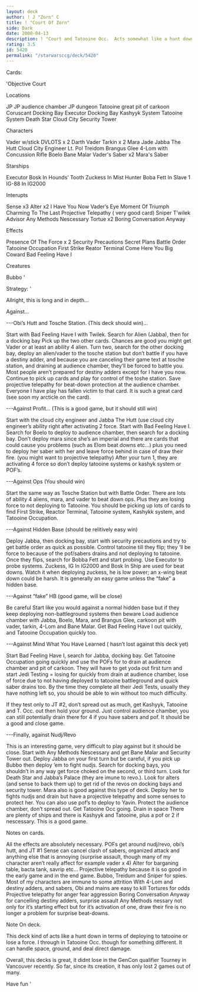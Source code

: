 ```yaml
---
layout: deck
author: ! J "Zorn" C
title: ! "Court Of Zorn"
side: Dark
date: 2000-04-13
description: ! "Court and Tatooine Occ.  Acts somewhat like a hunt down without dueling.  It is very versatile, and has a very good winning streak."
rating: 3.5
id: 5420
permalink: "/starwarsccg/deck/5420"
---
```

Cards: 

'Objective Court

Locations

JP
JP audience chamber
JP dungeon
Tatooine great pit of carkoon
Coruscant Docking Bay
Executor Docking Bay
Kashyyk System
Tatooine System
Death Star
Cloud City Security Tower

Characters

Vader w/stick
DVLOTS x 2
Darth Vader
Tarkin x 2
Mara Jade
Jabba The Hutt
Cloud City Engineer
Lt. Pol Treidom
Brangus Glee
4-Lom with Concussion Rifle
Boelo
Bane Malar
Vader's Saber x2
Mara's Saber

Starships

Executor
Bosk In Hounds’ Tooth
Zuckess In Mist Hunter
Boba Fett In Slave 1
IG-88 In IG2000

Interupts

Sense x3
Alter x2
I Have You Now
Vader’s Eye
Moment Of Triumph
Charming To The Last
Projective Telepathy ( very good card)
Sniper
T’wilek Advisor
Any Methods Nescessary
Tortue x2
Boring Conversation Anyway

Effects

Presence Of The Force x 2
Security Precautions
Secret Plans
Battle Order
Tatooine Occupation
First Strike
Reator Terminal
Come Here You Big Coward
Bad Feeling Have I

Creatures

Bubbo '

Strategy: '

Allright, this is long and in depth...

Against...

---Obi’s Hutt and Tosche Station.  (This deck should win)...

Start with Bad Feeling Have I with Twilek.
Search for Alien (Jabba), then for a docking bay
Pick up the two other cards.  Chances are good you might get Vader or at least an ability
4 alien.
Turn two, search for the other docking bay, deploy an alien/vader to the tosche station
but don’t battle if you have a destiny adder, and because you are canceling their game
text at tosche station, and draining at audience chamber, they’ll be forced to battle you.
Most people aren’t prepared for destiny adders except for I have you now.
Continue to pick up cards and play for control of the toshe station.  Save projective
telepathy for beat-down protection at the audience chamber.  Everyone I have play has
fallen victim to that card. It is such a great card (see soon my arcticle on the card).

---Against Profit...  (This is a good game, but it should still win)

Start with the cloud city engineer and Jabba The Hutt  (use cloud city engineer’s ability
right after activating 2 force.  Start with Bad Feeling Have I.  Search for Boelo to deploy
to audience chamber, then search for a docking bay.  Don’t deploy mara since she’s an
imperial and there are cards that could cause you problems (such as Elom beat downs
etc...) plus you need to deploy her saber with her and leave force behind in case of draw
their fire. (you might want to projective telepathy)  After your turn 1, they are activating
4 force so don’t deploy tatooine systems or kashyk system or POF’s.

---Against Ops (You should win)

Start the same way as Tosche Station but with Battle Order.  There are lots of ability 4
aliens, mara, and vader to beat down ops.  Plus they are losing force to not deploying to
Tatooine.  You should be picking up lots of cards to find First Strike, Reactor Terminal,
Tatooine system, Kashykk system, and Tatooine Occupation.

---Against Hidden Base	(should be relitively easy win)

Deploy Jabba, then docking bay, start with security precautions and try to get battle order
as quick as possible.  Control tatooine till they flip; they ‘ll be force to because of the
pof/sabers drains and not deploying to tatooine. Once they flips, search for Bobba Fett
and start probing.  Use Executor to probe systems.  Zuckess, IG In IG2000 and Bosk In
Ship are used for beat downs.  Watch it when deploying zuckess, he is low power; an
x-wing beat down could be harsh.  It is generally an easy game unless the “fake” a hidden
base.

---Against “fake” HB (good game, will be close)

Be careful  Start like you would against a normal hidden base but if they keep
deploying non-battleground systems then beware  Load audience chamber with Jabba,
Boelo, Mara, and Brangus Glee, carkoon pit with vader, tarkin, 4-Lom and Bane Malar.
Get Bad Feeling Have I out quickly, and Tatooine Occupation quickly too.

---Against Mind What You Have Learned ( hasn’t lost against this deck yet)

Start Bad Feeling Have I, search for Jabba, docking bay.  Get Tatooine Occupation going
quickly and use the POFs for to drain at audience chamber and pit of carkoon.  They will
have to get yoda out first turn and start Jedi Testing = losing for quickly from drain at
audience chamber, lose of force due to not having deployed to tatooine battleground and
quick saber drains too.  By the time they complete all their Jedi Tests, usually they have
nothing left so, you should be able to win without too much difficulty.

If they test only to JT #2, don’t spread out as much, get Kashyyk, Tatooine  and T. Occ.
out then hold your ground.  Just control audience chamber,  you can still potentially drain
there for 4 if you have sabers and pof.  It should be a good and close game.

---Finally, against Nudj/Revo

This is an interesting game, very difficult to play against but it should be close.  Start
with Any Methods Nescessary and get Bane Malar and Security Tower out.	Deploy Jabba
on your first turn but be careful, if you pick up Bubbo then deploy ‘em to fight nudjs.
Search for docking bays, you shouldn’t in any way get force choked on the second, or
third turn.  Look for Death Star and Jabba’s Palace (they are imune to revo.).  Look for
alters (and sense to back them up) to get rid of the revos on docking bays and security
tower.
Mara also is good against this type of deck.  Deploy her to fights nudjs and drain
but have a projective telepathy and some senses to protect her.
You can also use pof’s to
deploy to Yavin.
Protect the audience chamber, don’t spread out.  Get Tatooine Occ going.	Drain in space  There are plenty of ships and there is Kashyyk and Tatooine, plus a pof or 2 if nescessary.  This is a good game.

Notes on cards.

All the effects are absolutely necessary.
POFs get around nudj/revo, obi’s hutt, and JT #1
Sense can cancel clash of sabers, organized attack and anything else that is annoying
(surprise assault, though many of my character aren’t really affect for example vader x 4)
Alter for barganing table, bacta tank, savrip etc...
Projective telepathy because it is so good in the early game and in the end game.
Bubbo, Treidum and Sniper for spies.
Most of my characters are immune to some attrition
With 4-Lom and destiny adders, and sabers, Obi and mains are easy to kill
Tortures for odds
Projective telepathy for anger fear aggression
Boring Conversation Anyway for cancelling destiny adders, surprise assault
Any Methods nessary not only for it’s starting effect but for it’s activation of one, draw
their fire is no longer a problem for surprise beat-downs.

Note On deck.

This deck kind of acts like a hunt down in terms of deploying to tatooine or lose a force. I
through in Tatooine Occ. though for something different.  It can handle space, ground,
and deal direct damage.

Overall, this decks is great, it didnt lose in the GenCon qualifier Tourney in Vancouver
recently. So far, since its creation, it has only lost 2 games out of many.

Have fun
'
